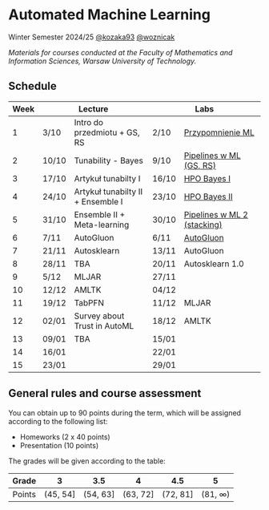 # Automated Machine Learning

Winter Semester 2024/25 [@kozaka93](https://github.com/kozaka93) [@woznicak](https://github.com/woznicak)

*Materials for courses conducted at the Faculty of Mathematics and Information Sciences, Warsaw University of Technology.*

## Schedule

<table><thead>
  <tr>
    <th>Week</th>
    <th colspan="2">Lecture</th>
    <th colspan="2">Labs</th>
  </tr></thead>
<tbody>
  <tr>
    <td>1</td>
    <td>3/10</td>
    <td>Intro do przedmiotu + GS, RS</td>
    <td>2/10</td>
    <td><a href="https://github.com/kozaka93/2024Z-AutoML/tree/main/labs/lab01">Przypomnienie ML</a></td>
  </tr>
  <tr>
    <td>2</td>
    <td>10/10</td>
    <td>Tunability - Bayes</td>
    <td>9/10</td>
    <td><a href="https://github.com/kozaka93/2024Z-AutoML/tree/main/labs/lab01">Pipelines w ML (GS, RS)</a></td>
  </tr>
  <tr>
    <td>3</td>
    <td>17/10</td>
    <td>Artykuł tunabilty I</td>
    <td>16/10</td>
    <td><a href="https://github.com/kozaka93/2024Z-AutoML/tree/main/labs/lab03">HPO Bayes I</a></td>
  </tr>
  <tr>
    <td>4</td>
    <td>24/10</td>
    <td>Artykuł tunabilty II + Ensemble I</td>
    <td>23/10</td>
    <td><a href="https://github.com/kozaka93/2024Z-AutoML/tree/main/labs/lab03">HPO Bayes II</a></td>
  </tr>
  <tr>
    <td>5</td>
    <td>31/10</td>
    <td>Ensemble II + Meta-learning</td>
    <td>30/10</td>
    <td><a href="https://github.com/kozaka93/2024Z-AutoML/tree/main/labs/lab05">Pipelines w ML 2 (stacking)</a></td>
  </tr>
  <tr>
    <td>6</td>
    <td>7/11</td>
    <td>AutoGluon</td>
    <td>6/11</td>
    <td><a href="https://github.com/kozaka93/2024Z-AutoML/tree/main/labs/lab06">AutoGluon</a></td>
  </tr>
  <tr>
    <td>7</td>
    <td>21/11</td>
    <td>Autosklearn</td>
    <td>13/11</td>
    <td>AutoGluon</td>
  </tr>
  <tr>
    <td>8</td>
    <td>28/11</td>
    <td>TBA</td>
    <td>20/11</td>
    <td>Autosklearn 1.0</td>
  </tr>
  <tr>
    <td>9</td>
    <td>5/12</td>
    <td>MLJAR</td>
    <td>27/11</td>
    <td></td>
  </tr>
  <tr>
    <td>10</td>
    <td>12/12</td>
    <td>AMLTK</td>
    <td>04/12</td>
    <td></td>
  </tr>
  <tr>
    <td>11</td>
    <td>19/12</td>
    <td>TabPFN</td>
    <td>11/12</td>
    <td>MLJAR</td>
  </tr>
  <tr>
    <td>12</td>
    <td>02/01</td>
    <td>Survey about Trust in AutoML</td>
    <td>18/12</td>
    <td>AMLTK</td>
  </tr>
  <tr>
    <td>13</td>
    <td>09/01</td>
    <td>TBA</td>
    <td>15/01</td>
    <td></td>
  </tr>
  <tr>
    <td>14</td>
    <td>16/01</td>
    <td></td>
    <td>22/01</td>
    <td></td>
  </tr>
  <tr>
    <td>15</td>
    <td>23/01</td>
    <td></td>
    <td>29/01</td>
    <td></td>
  </tr>
</tbody></table>

## General rules and course assessment

You can obtain up to 90 points during the term, which will be assigned according to the following list:
- Homeworks (2 x 40 points)
- Presentation (10 points)

The grades will be given according to the table:

| Grade |  3 | 3.5 | 4 | 4.5 | 5 |
|:---:|:---:|:---:|:---:|:---:|:---:|
| Points   | (45, 54] | (54, 63] | (63, 72] | (72, 81] | (81, ∞) |

